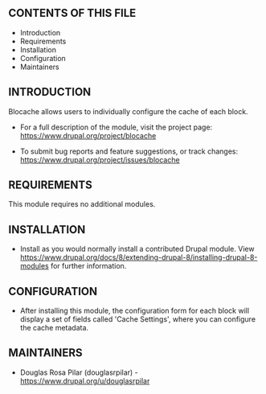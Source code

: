 CONTENTS OF THIS FILE
---------------------

 * Introduction
 * Requirements
 * Installation
 * Configuration
 * Maintainers


INTRODUCTION
------------

Blocache allows users to individually configure the cache of each block.

 * For a full description of the module, visit the project page:
   https://www.drupal.org/project/blocache

 * To submit bug reports and feature suggestions, or track changes:
   https://www.drupal.org/project/issues/blocache


REQUIREMENTS
------------

This module requires no additional modules.


INSTALLATION
------------

 * Install as you would normally install a contributed Drupal module. View
   https://www.drupal.org/docs/8/extending-drupal-8/installing-drupal-8-modules
   for further information.


CONFIGURATION
-------------

 * After installing this module, the configuration form for each block will
   display a set of fields called 'Cache Settings', where you can configure the
   cache metadata.


MAINTAINERS
-----------

 * Douglas Rosa Pilar (douglasrpilar) - https://www.drupal.org/u/douglasrpilar
